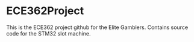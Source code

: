 # ECE362Project
This is the ECE362 project github for the Elite Gamblers. Contains source code for the STM32 slot machine.

